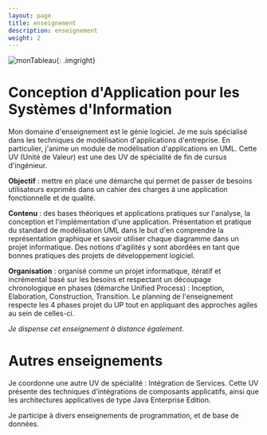 ```yaml
---
layout: page
title: enseignement
description: enseignement
weight: 2
---
```

![monTableau]({{site.url}}/img/tableau.jpg){: .imgright}



# Conception d'Application pour les Systèmes d'Information

Mon domaine d'enseignement est le génie logiciel. Je me suis spécialisé dans les techniques de modélisation d'applications d'entreprise. En particulier, j'anime un module de modélisation d'applications en UML. Cette UV (Unité de Valeur) est une des UV de spécialité de fin de cursus d'ingénieur.  

**Objectif** : mettre en place une démarche qui permet de passer de besoins utilisateurs exprimés dans un cahier des charges à une application fonctionnelle et de qualité.  

**Contenu** : des bases théoriques et applications pratiques sur l'analyse, la conception et l'implémentation d'une application. Présentation et pratique du standard de modélisation UML dans le but d'en comprendre la représentation graphique et savoir utiliser chaque diagramme dans un projet informatique. Des notions d'agilités y sont abordées en tant que bonnes pratiques des projets de développement logiciel.  

**Organisation** : organisé comme un projet informatique, itératif et incrémental basé sur les besoins et respectant un découpage chronologique en phases (démarche Unified Process) : Inception, Elaboration, Construction, Transition. Le planning de l'enseignement respecte les 4 phases projet du UP tout en appliquant des approches agiles au sein de celles-ci.  

*Je dispense cet enseignement à distance également.*

# Autres enseignements

Je coordonne une autre UV de spécialité : Intégration de Services. Cette UV présente des techniques d'intégrations de composants applicatifs, ainsi que les architectures applicatives de type Java Enterprise Edition.  

Je participe à divers enseignements de programmation, et de base de données.
